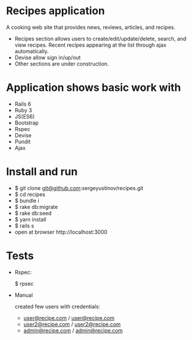# Recipes application

A cooking web site that provides news, reviews, articles, and recipes.

* Recipes section allows users to create/edit/update/delete, search, and view recipes.
Recent recipes appearing at the list through ajax automatically.
* Devise allow sign in/up/out
* Other sections are under construction.

# Application shows basic work with
* Rails 6
* Ruby 3
* JS(ES6)
* Bootstrap
* Rspec
* Devise
* Pundit
* Ajax

# Install and run
  * $ git clone git@github.com:sergeyustinov/recipes.git
  * $ cd recipes
  * $ bundle i
  * $ rake db:migrate
  * $ rake db:seed
  * $ yarn install
  * $ rails s
  * open at browser http://localhost:3000

# Tests
  * Rspec:

    $ rpsec

  * Manual

    created few users with credentials:
      - user@recipe.com / user@recipe.com
      - user2@recipe.com / user2@recipe.com
      - admin@recipe.com / admin@recipe.com
